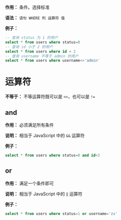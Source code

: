 **作用：** 条件。选择标准

**语法：** `语句 WHERE 列 运算符 值`

**例子：**
  ```SQL
  -- 查询 status 为 1 的用户
  select * from users where status=0
  -- 查询 id 小于 2 的用户
  select * from users where id < 2
  -- 查询 username 不等于 admin 的用户
  select * from users where username<>'admin'
  ```

# 运算符
  **不等于：** 不等运算符既可以是 `<>`，也可以是 `!=`

  ## and
  **作用：** 必须满足所有条件

  **说明：** 相当于 JavaScript 中的 `&&` 运算符

  **例子：**
  ```SQL
  select * from users where status=0 and id<3
  ```

  ## or
  **作用：** 满足一个条件即可

  **说明：** 相当于 JavaScript 中的 `‖` 运算符

  **例子：**
  ```SQL
  select * from users where status=1 or username='zs'
  ```